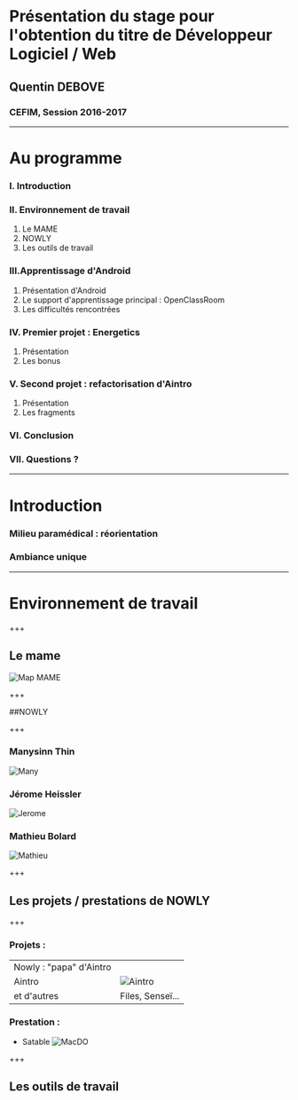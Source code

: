 # Présentation du stage pour l'obtention du titre de Développeur Logiciel / Web
## Quentin DEBOVE
### CEFIM, Session 2016-2017

---

# Au programme 
### I. Introduction
### II. Environnement de travail
1. Le MAME
2. NOWLY
3. Les outils de travail
### III.Apprentissage d'Android
1. Présentation d'Android
2. Le support d'apprentissage principal : OpenClassRoom
3. Les difficultés rencontrées
### IV. Premier projet : Energetics
1. Présentation
2. Les bonus
### V. Second projet : refactorisation d'Aintro
1. Présentation
2. Les fragments
### VI. Conclusion
### VII. Questions ?

---

# Introduction

### Milieu paramédical : réorientation
### Ambiance unique

---

# Environnement de travail

+++

## Le mame
![Map MAME](http://www.tech-orleans.fr/wp-content/uploads/2015/06/FAA_MAME_TOURS_EXTERIEUR_PARVIS_03.jpg)

+++

##NOWLY

+++

### Manysinn Thin
![Many](https://media.licdn.com/mpr/mpr/shrinknp_400_400/AAEAAQAAAAAAAAh_AAAAJDQ3ZDlkYTIyLWE1MzctNDNlYy1hNmU5LWRlNmM2MWVkYjEzNw.jpg)

### Jérome Heissler
![Jerome](https://media.licdn.com/mpr/mpr/shrinknp_400_400/p/3/000/121/063/2ae3e5d.jpg)

### Mathieu Bolard
![Mathieu](https://media.licdn.com/mpr/mpr/shrinknp_400_400/p/4/005/099/26e/3f6eca5.jpg)

+++

## Les projets / prestations de NOWLY

+++

### Projets :
|                        |                                                                                                                       |
|------------------------|-----------------------------------------------------------------------------------------------------------------------|
|Nowly : "papa" d'Aintro |                                                                                                                       |
|Aintro                  |![Aintro](https://lh3.googleusercontent.com/qF77BoA8pwfNvAtIYKzgN3d23EJE8WVjDtfHeVbcdmE6jKtP3pN5Dq67T-bwCmXqSA=w300-rw)|
|et d'autres             | Files, Senseï...                                                                                                      |

### Prestation :
* Satable
![MacDO](https://heureu.com/wp-content/uploads/2016/10/redwire-singapore-ronald-macdonald-clown.jpg)

+++

## Les outils de travail
